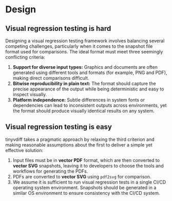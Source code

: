 # Design

## Visual regression testing is hard

Designing a visual regression testing framework involves balancing several
competing challenges, particularly when it comes to the snapshot file format
used for comparisons. The ideal format must meet three seemingly conflicting
criteria:

1. **Support for diverse input types:** Graphics and documents are often
   generated using different tools and formats (for example, PNG and PDF),
   making direct comparisons difficult.
2. **Bitwise reproducibility in plain text:** The format should capture the
   precise appearance of the output while being deterministic and easy to
   inspect visually.
3. **Platform independence:** Subtle differences in system fonts or
   dependencies can lead to inconsistent outputs across environments,
   yet the format should produce visually identical results on any system.

## Visual regression testing is easy

tinyvdiff takes a pragmatic approach by relaxing the third criterion and
making reasonable assumptions about the first to deliver a simple yet
effective solution:

1. Input files must be in **vector PDF** format, which are then converted to
   **vector SVG** snapshots, leaving it to developers to choose the tools
   and workflows for generating the PDFs.
2. PDFs are converted to **vector SVG** using `pdf2svg` for comparison.
3. We assume it is sufficient to run visual regression tests in a single
   CI/CD operating system environment. Snapshots should be generated in a
   similar OS environment to ensure consistency with the CI/CD system.
